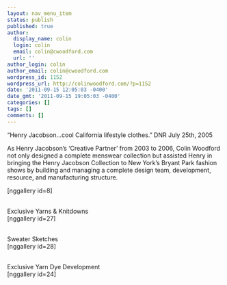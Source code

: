 ```yaml
---
layout: nav_menu_item
status: publish
published: true
author:
  display_name: colin
  login: colin
  email: colin@cwoodford.com
  url: ''
author_login: colin
author_email: colin@cwoodford.com
wordpress_id: 1152
wordpress_url: http://colinwoodford.com/?p=1152
date: '2011-09-15 12:05:03 -0400'
date_gmt: '2011-09-15 19:05:03 -0400'
categories: []
tags: []
comments: []
---
```

<p>&ldquo;Henry Jacobson&hellip;cool California lifestyle clothes.&rdquo; DNR July 25th, 2005</p>
<p>As Henry Jacobson&rsquo;s &lsquo;Creative Partner&rsquo; from 2003 to 2006, Colin Woodford not only designed a complete menswear collection but assisted Henry in bringing the Henry Jacobson Collection to New York&rsquo;s Bryant Park fashion shows by building and managing a complete design team, development, resource, and manufacturing structure.</p>
<p>[nggallery id=8]</p>
<p>&nbsp;<br />
Exclusive Yarns & Knitdowns<br />
[nggallery id=27]</p>
<p>&nbsp;<br />
Sweater Sketches<br />
[nggallery id=28]</p>
<p>&nbsp;<br />
Exclusive Yarn Dye Development<br />
[nggallery id=24]</p>
